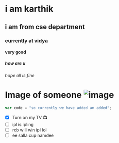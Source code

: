 # i am karthik 
## i am from cse department
### currently at vidya 
#### very good
##### how are u 
###### hope all is fine
# Image of someone ![image](https://i.pinimg.com/474x/23/b6/4a/23b64ac6cc65d01bc75fe29bd72fcf2b.jpg)


``` javascript
var code = "so currently we have added an added";
```

- [x] Turn on my TV 📺 
- [ ] ipl is ipling
- [ ] rcb will win ipl lol
- [ ] ee salla cup namdee
